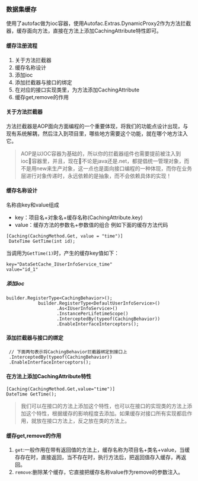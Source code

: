 ### 数据集缓存
使用了autofac做为ioc容器，使用Autofac.Extras.DynamicProxy2作为方法拦截器，缓存面向方法，直接在方法上添加CachingAttribute特性即可。

#### 缓存注册流程
1. 关于方法拦截器
1. 缓存名称设计
1. 添加ioc
1. 添加拦截器与接口的绑定
1. 在对应的接口实现类里，为方法添加CachingAttribute
1. 缓存get,remove的作用

#### 关于方法拦截器
方法拦截器是AOP面向方面编程的一个重要体现，将我们的功能点设计出现，与现有系统解耦，然后注入到项目里，哪些地方需要这个功能，就在哪个地方注入它。
> AOP是以IOC容器为基础的，所以你的拦截器组件也需要提前被注入到ioc容器里，并且，现在不论是java还是.net，都提倡统一管理对象，而不是用new来生产对象，这一点也是面向接口编程的一种体现，而你在业务层进行对象传递时，永远依赖的是抽象，而不会依赖具体的实现！

#### 缓存名称设计
名称由key和value组成
* key：项目名+对象名+缓存名称(CachingAttribute.key)
* value：缓存方法的参数名+参数值的组合
例如下面的缓存方法代码 
```
[Caching(CachingMethod.Get, value = "time")]
 DateTime GetTime(int id);
``` 
当调用为`GetTime(1)`时，产生的缓存key值如下：
```
key="DataSetCache_IUserInfoService_time"
value="id_1"
```

##### 添加ioc
```
builder.RegisterType<CachingBehavior>();
			builder.RegisterType<DefaultUserInfoService>()
				   .As<IUserInfoService>()
				   .InstancePerLifetimeScope()
				   .InterceptedBy(typeof(CachingBehavior))
				   .EnableInterfaceInterceptors();

```

#### 添加拦截器与接口的绑定
```
 // 下面两句表示将CachingBehavior拦截器绑定到接口上
 .InterceptedBy(typeof(CachingBehavior))
 .EnableInterfaceInterceptors();
```

#### 在方法上添加CachingAttribute特性
```
[Caching(CachingMethod.Get,value="time")]
DateTime GetTime();
```
> 我们可以在接口的方法上添加这个特性，也可以在接口的实现类的方法上添加这个特性，根据缓存的影响程度去添加。如果缓存对接口所有实现都启作用，就放在接口方法上，反之放在类的方法上。

#### 缓存get,remove的作用
1. `get`:一般作用在带有返回值的方法上，缓存名称为项目名+类名+value，当缓存存在时，直接返回，当不存在时，执行方法后，把返回值存入缓存，再返回。
2. `remove`:删除某个缓存，它直接把缓存名称value作为remove的参数注入。

